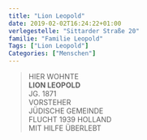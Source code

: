 ```yaml
---
title: "Lion Leopold"
date: 2019-02-02T16:24:22+01:00
verlegestelle: "Sittarder Straße 20"
familie: "Familie Leopold"
Tags: ["Lion Leopold"]
Categories: ["Menschen"]
---
```


> HIER WOHNTE  
> **LION LEOPOLD**  
> JG. 1871  
> VORSTEHER  
> JÜDISCHE GEMEINDE  
> FLUCHT 1939 HOLLAND  
> MIT HILFE ÜBERLEBT  